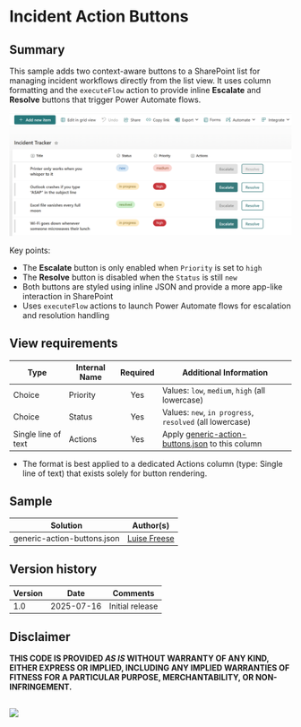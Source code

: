 # Incident Action Buttons

## Summary

This sample adds two context-aware buttons to a SharePoint list for managing incident workflows directly from the list view. It uses column formatting and the `executeFlow` action to provide inline **Escalate** and **Resolve** buttons that trigger Power Automate flows.

![screenshot of the sample](./assets/screenshot.png)

Key points:

- The **Escalate** button is only enabled when `Priority` is set to `high`
- The **Resolve** button is disabled when the `Status` is still `new`
- Both buttons are styled using inline JSON and provide a more app-like interaction in SharePoint
- Uses `executeFlow` actions to launch Power Automate flows for escalation and resolution handling

## View requirements

|Type|Internal Name|Required|Additional Information|
|---|---|:---:|---|
|Choice|Priority|Yes|Values: `low`, `medium`, `high` (all lowercase)|
|Choice|Status|Yes|Values: `new`, `in progress`, `resolved` (all lowercase)|
|Single line of text|Actions|Yes|Apply [generic-action-buttons.json](./generic-action-buttons.json) to this column|

- The format is best applied to a dedicated Actions column (type: Single line of text) that exists solely for button rendering.

## Sample

Solution|Author(s)
--------|---------
generic-action-buttons.json | [Luise Freese](https://github.com/LuiseFreese)

## Version history

Version |Date          |Comments
--------|--------------|--------
1.0     |2025-07-16    |Initial release

## Disclaimer
**THIS CODE IS PROVIDED *AS IS* WITHOUT WARRANTY OF ANY KIND, EITHER EXPRESS OR IMPLIED, INCLUDING ANY IMPLIED WARRANTIES OF FITNESS FOR A PARTICULAR PURPOSE, MERCHANTABILITY, OR NON-INFRINGEMENT.**

##

<img src="https://pnptelemetry.azurewebsites.net/list-formatting/column-samples/incident-action-buttons" />
